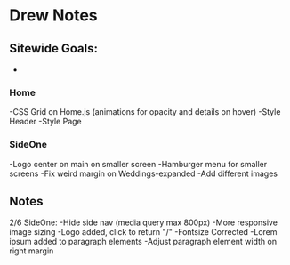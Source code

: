 # Drew Notes

## Sitewide Goals:
-

### Home 
-CSS Grid on Home.js (animations for opacity and details on hover)
-Style Header
-Style Page

### SideOne
-Logo center on main on smaller screen
-Hamburger menu for smaller screens
-Fix weird margin on Weddings-expanded
-Add different images

## Notes
2/6 SideOne:
-Hide side nav (media query max 800px)
-More responsive image sizing
-Logo added, click to return "/"
-Fontsize Corrected
-Lorem ipsum added to paragraph elements
-Adjust paragraph element width on right margin
